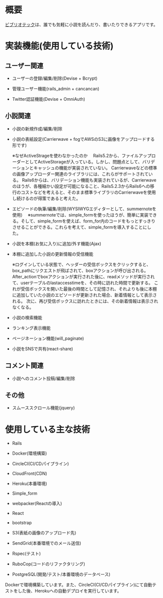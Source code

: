 # 概要

[ビブリオテック](https://bibliothequebooks.herokuapp.com/)は、誰でも気軽に小説を読んだり、書いたりできるアプリです。

# 実装機能(使用している技術)

## ユーザー関連

* ユーザーの登録/編集/削除(Devise + Bcrypt)

* 管理ユーザー機能(rails_admin + cancancan) 

* Twitter認証機能(Devise + OmniAuth)
  

## 小説関連

* 小説の新規作成/編集/削除

* 小説の表紙設定(Carrierwave + fogでAWSのS3に画像をアップロードする形です)

  ※なぜActiveStrageを使わなかったのか
　Rails5.2から、ファイルアップローダーとしてActiveStorageが入っている。しかし、問題点として、バリデーションとキャッシュの機能が実装されていない。
  Carrierwaveなどの標準の画像アップローダー関連のライブラリには、これらがサポートされている。
  Rails6からは、バリデーション機能も実装されているが、Carrierwaveのほうが、各種細かい設定が可能になること、Rails5.2.3からRails6への移行のコストなどを考えると、そのまま標準ライブラリのCarrierwaveを使用し続けるのが得策であると考えた。

* エピソードの執筆/編集/削除(WYSIWYGエディターとして、summernoteを使用)
　※summernoteでは、simple_formを使ったほうが、簡単に実装できる。そして、simple_formを使えば、form_for内のコードをもっとすっきりさせることができる。これらを考えて、simple_formを導入することにした。

* 小説を本棚(お気に入り)に追加/外す機能(Ajax)

* 本棚に追加した小説の更新情報の受信機能

  ※ログインしている状態で、ヘッダーの受信ボックスをクリックすると、box_pathにリクエストが飛ばされて、boxアクションが呼び出される。
  After_actionでboxアクションが実行された後に、readメソッドが実行されて、userテーブルのlastaccesstimeを、その時に訪れた時間で更新する。
  これが受信ボックスを開いた最後の時間として記憶され、それよりも後に本棚に追加していた小説のエピソードが更新された場合、新着情報として表示される。
  次に、再び受信ボックスに訪れたときには、その新着情報は表示されなくなる。


* 小説の検索機能

* ランキング表示機能

* ページネーション機能(will_paginate)

* 小説をSNSで共有(react-share) 


## コメント関連

* 小説へのコメント投稿/編集/削除

## その他

* スムーススクロール機能(jquery)

# 使用している主な技術

* Rails

* Docker(環境構築) 

* CircleCI(CI/CDパイプライン)

* CloudFront(CDN)

* Heroku(本番環境)

* Simple_form

* webpacker(Reactの導入)

* React 

* bootstrap 

* S3(表紙の画像のアップロード先)

* SendGrid(本番環境でのメール送信) 

* Rspec(テスト)

* RuboCop(コードのリファクタリング) 

* PostgreSQL(開発/テスト/本番環境のデータベース)

Dockerで環境構築しています。また、CircleCI(CI/CDパイプライン)にて自動テストをした後、Herokuへの自動デプロイを実行しています。

